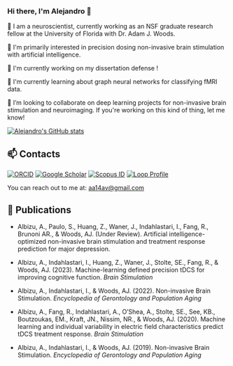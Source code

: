 ### Hi there, I'm Alejandro 👋
<!--
**aa14av/aa14av** is a ✨ _special_ ✨ repository because its `README.md` (this file) appears on your GitHub profile.
-->

:brain: I am a neuroscientist, currently working as an NSF graduate research fellow at the University of Florida with Dr. Adam J. Woods.

🤔 I'm primarily interested in precision dosing non-invasive brain stimulation with artificial intelligence.

🔭 I'm currently working on my dissertation defense !

🌱 I'm currently learning about graph neural networks for classifying fMRI data.

👯 I’m looking to collaborate on deep learning projects for non-invasive brain stimulation and neuroimaging. If you're working on this kind of thing, let me know!

[![Alejandro's GitHub stats](https://github-readme-stats.vercel.app/api?username=aa14av&show_icons=true&theme=transparent)](https://github.com/anuraghazra/github-readme-stats) 

## 📫 Contacts
[![ORCID](https://img.shields.io/badge/ORCID-0000--0003--2727--6616-brightgreen?style=flat-square.svg)](https://orcid.org/0000-0003-2727-6616)
[![Google Scholar](https://img.shields.io/badge/Google-Scholar-blue?style=flat-square.svg)](https://scholar.google.com/citations?user=zrfhICYAAAAJ&hl=en&oi=ao)
[![Scopus ID](https://img.shields.io/badge/Scopus_Author_ID-57204573302-red)](https://www.scopus.com/authid/detail.uri?authorId=57204573302)
[![Loop Profile](https://img.shields.io/badge/Loop_Profile-974285-orange)](https://loop.frontiersin.org/people/974285/overview)

You can reach out to me at: [aa14av@gmail.com](mailto:aa14av@gmail.com)

## :newspaper: Publications

- Albizu, A., Paulo, S., Huang, Z., Waner, J., Indahlastari, I., Fang, R., Brunoni AR., & Woods, AJ. (Under Review). Artificial intelligence-optimized non-invasive brain stimulation and treatment response prediction for major depression.

- Albizu, A., Indahlastari, I., Huang, Z., Waner, J., Stolte, SE., Fang, R., & Woods, AJ. (2023). Machine-learning defined precision tDCS for improving cognitive function. *Brain Stimulation*

- Albizu, A., Indahlastari, I., & Woods, AJ. (2022). Non-invasive Brain Stimulation. *Encyclopedia of Gerontology and Population Aging*

- Albizu, A., Fang, R., Indahlastari, A., O’Shea, A., Stolte, SE., See, KB., Boutzoukas, EM., Kraft, JN., Nissim, NR., & Woods, AJ. (2020). Machine learning and individual variability in electric field characteristics predict tDCS treatment response. *Brain Stimulation* 

- Albizu, A., Indahlastari, I., & Woods, AJ. (2019). Non-invasive Brain Stimulation. *Encyclopedia of Gerontology and Population Aging*
